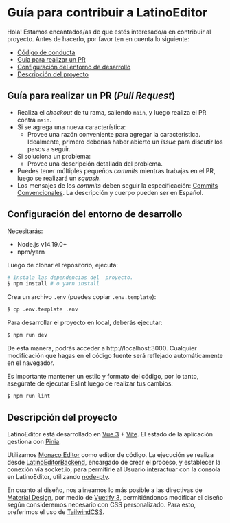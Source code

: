 # Guía para contribuir a LatinoEditor

Hola! Estamos encantados/as de que estés interesado/a en contribuir al proyecto. Antes de hacerlo, por favor ten en cuenta lo siguiente:

- [Código de conducta](https://www.contributor-covenant.org/es/version/2/0/code_of_conduct/)
- [Guía para realizar un PR](#guía-para-realizar-un-pr-pull-request)
- [Configuración del entorno de desarrollo](#configuración-del-entorno-de-desarrollo)
- [Descripción del proyecto](#descripcion-del-proyecto)

## Guía para realizar un PR (*Pull Request*)

- Realiza el *checkout* de tu rama, saliendo `main`, y luego realiza el PR contra `main`.
- Si se agrega una nueva característica:
    - Provee una razón conveniente para agregar la característica. Idealmente, primero deberías haber abierto un *issue* para discutir los pasos a seguir.
- Si soluciona un problema:
    - Provee una descripción detallada del problema.
- Puedes tener múltiples pequeños *commits* mientras trabajas en el PR, luego se realizará un *squash*.
- Los mensajes de los *commits* deben seguir la especificación: [Commits Convencionales](https://www.conventionalcommits.org/es/v1.0.0/). La descripción y cuerpo pueden ser en Español.

## Configuración del entorno de desarrollo

Necesitarás:
- Node.js v14.19.0+
- npm/yarn

Luego de clonar el repositorio, ejecuta:

```bash
# Instala las dependencias del  proyecto.
$ npm install # o yarn install
```

Crea un archivo `.env` (puedes copiar `.env.template`):

```bash
$ cp .env.template .env
```

Para desarrollar el proyecto en local, deberás ejecutar:

```bash
$ npm run dev
```

De esta manera, podrás acceder a http://localhost:3000. Cualquier modificación que hagas en el código fuente será reflejado automáticamente en el navegador.

Es importante mantener un estilo y formato del código, por lo tanto, asegúrate de ejecutar Eslint luego de realizar tus cambios:

```bash
$ npm run lint
```

## Descripción del proyecto

LatinoEditor está desarrollado en [Vue 3](https://vuejs.org/) + [Vite](https://vitejs.dev/). El estado de la aplicación gestiona con [Pinia](https://pinia.vuejs.org/).

Utilizamos [Monaco Editor](https://microsoft.github.io/monaco-editor/) como editor de código. La ejecución se realiza desde [LatinoEditorBackend](https://github.com/enzonotario/latino-editor-backend), encargado de crear el proceso, y establecer la conexión vía socket.io, para permitirle al Usuario interactuar con la consola en LatinoEditor, utilizando [node-pty](https://github.com/microsoft/node-pty).

En cuanto al diseño, nos alineamos lo más posible a las directivas de [Material Design](https://material.io/design), por medio de [Vuetify 3](https://next.vuetifyjs.com/), permitiéndonos modificar el diseño según consideremos necesario con CSS personalizado. Para esto, preferimos el uso de [TailwindCSS](https://tailwindcss.com/).
